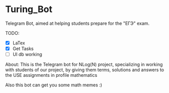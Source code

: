 # Turing_Bot
Telegram Bot, aimed at helping students prepare for the "ЕГЭ" exam.

TODO:
- [x] LaTex
- [x] Get Tasks
- [ ] UI db working

About:
This is the Telegram bot for NLog(N) project, specializing in working with students of our project, by giving them terms, solutions and answers to the USE assignments in profile mathematics

Also this bot can get you some math memes :)

